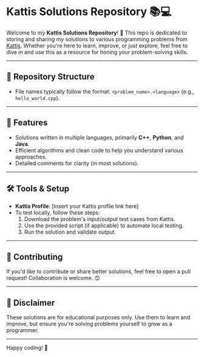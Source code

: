 # Kattis Solutions Repository 📚💻

Welcome to my **Kattis Solutions Repository**! 🌟 This repo is dedicated to storing and sharing my solutions to various programming problems from [Kattis](https://open.kattis.com/). Whether you're here to learn, improve, or just explore, feel free to dive in and use this as a resource for honing your problem-solving skills.

---

## 📁 Repository Structure
- File names typically follow the format: `<problem_name>.<language>` (e.g., `hello_world.cpp`).

---

## 🚀 Features
- Solutions written in multiple languages, primarily **C++**, **Python**, and **Java**.
- Efficient algorithms and clean code to help you understand various approaches.
- Detailed comments for clarity (in most solutions).

---

## 🛠 Tools & Setup
- **Kattis Profile**: [Insert your Kattis profile link here]
- To test locally, follow these steps:
  1. Download the problem's input/output test cases from Kattis.
  2. Use the provided script (if applicable) to automate local testing.
  3. Run the solution and validate output.

---

## 🧩 Contributing
If you'd like to contribute or share better solutions, feel free to open a pull request! Collaboration is welcome. 😊

---

## 📜 Disclaimer
These solutions are for educational purposes only. Use them to learn and improve, but ensure you're solving problems yourself to grow as a programmer.

---

Happy coding! 🎉
